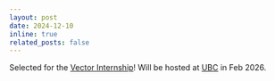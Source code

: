 ```yaml
---
layout: post
date: 2024-12-10 
inline: true
related_posts: false
---
```


Selected for the [Vector Internship](https://vectorinstitute.ai/)! Will be hosted at [UBC](https://www.ubc.ca/) in Feb 2026.
